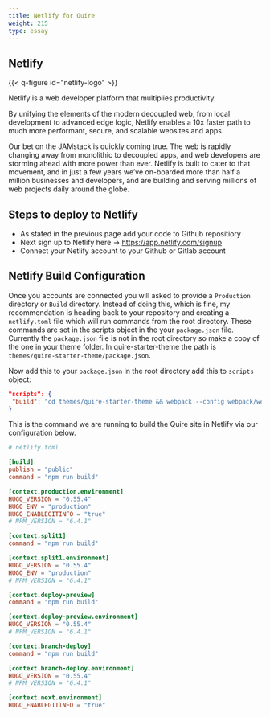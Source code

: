 ```yaml
---
title: Netlify for Quire
weight: 215
type: essay
---
```


## Netlify 

{{< q-figure id="netlify-logo" >}}

Netlify is a web developer platform that multiplies productivity.

By unifying the elements of the modern decoupled web, from local development to advanced edge logic, Netlify enables a 10x faster path to much more performant, secure, and scalable websites and apps.

Our bet on the JAMstack is quickly coming true. The web is rapidly changing away from monolithic to decoupled apps, and web developers are storming ahead with more power than ever. Netlify is built to cater to that movement, and in just a few years we’ve on-boarded more than half a million businesses and developers, and are building and serving millions of web projects daily around the globe.

## Steps to deploy to Netlify

- As stated in the previous page add your code to Github repositiory
- Next sign up to Netlify here -> https://app.netlify.com/signup
- Connect your Netlify account to your Github or Gitlab account


## Netlify Build Configuration

Once you accounts are connected you will asked to provide a `Production` directory or `Build` directory. Instead of doing this, which is fine, my recommendation is heading back to your repository and creating a `netlify.toml` file which will run commands from the root directory. These commands are set in the scripts object in the your `package.json` file. Currently the `package.json` file is not in the root directory so make a copy of the one in your theme folder. In quire-starter-theme the path is `themes/quire-starter-theme/package.json`. 

Now add this to your `package.json` in the root directory add this to `scripts` object:

```json
"scripts": {
 "build": "cd themes/quire-starter-theme && webpack --config webpack/webpack.config.prod.js && cd ../../ && hugo --minify --config config.yml,config/site.yml"
}
```

This is the command we are running to build the Quire site in Netlify via our configuration below.

```toml
# netlify.toml

[build]
publish = "public"
command = "npm run build"

[context.production.environment]
HUGO_VERSION = "0.55.4"
HUGO_ENV = "production"
HUGO_ENABLEGITINFO = "true"
# NPM_VERSION = "6.4.1"

[context.split1]
command = "npm run build"

[context.split1.environment]
HUGO_VERSION = "0.55.4"
HUGO_ENV = "production"
# NPM_VERSION = "6.4.1"

[context.deploy-preview]
command = "npm run build"

[context.deploy-preview.environment]
HUGO_VERSION = "0.55.4"
# NPM_VERSION = "6.4.1"

[context.branch-deploy]
command = "npm run build"

[context.branch-deploy.environment]
HUGO_VERSION = "0.55.4"
# NPM_VERSION = "6.4.1"

[context.next.environment]
HUGO_ENABLEGITINFO = "true"
```

